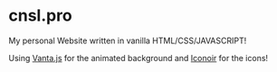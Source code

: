 # cnsl.pro
My personal Website written in vanilla HTML/CSS/JAVASCRIPT!

Using [Vanta.js](https://www.vantajs.com/) for the animated background and [Iconoir](https://iconoir.com/) for the icons!
